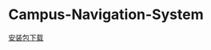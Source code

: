# Campus-Navigation-System
[安装包下载](https://github.com/Radium1209/Campus-Navigation-System/raw/master/%E6%A0%A1%E5%9B%AD%E5%AF%BC%E8%88%AA%E7%B3%BB%E7%BB%9F/Campus%20Navigation%20System/Debug/Campus%20Navigation%20System.msi)
